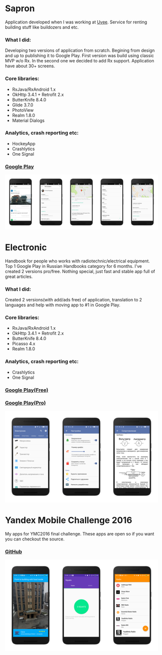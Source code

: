 # Sapron 
Application developed when I was working at [Uvee](http://uvee.ru). Service for renting building stuff like buildozers and etc.

### What I did: 
Developing two versions of application from scratch. Begining from design and up to publishing it to Google Play. First version was build using classic MVP w/o Rx. In the second one we decided to add Rx support. Application have about 30+ screens.

### Core libraries:
* RxJava/RxAndroid 1.x
* OkHttp 3.4.1 + Retrofit 2.x
* ButterKnife 8.4.0
* Glide 3.7.0
* PhotoView
* Realm 1.8.0
* Material Dialogs

### Analytics, crash reporting etc:
* HockeyApp
* Crashlytics
* One Signal

### [Google Play](https://play.google.com/store/apps/details?id=uvee.sapron)
![Image description](/images/FotorCreated.jpg)


# Electronic 
Handbook for people who works with radiotechnic/electrical equipment. Top 1 Google Play in Russian Handbooks category for 6 months. I've created 2 versions pro/free. Nothing special, just fast and stable app full of great articles. 

### What I did: 
Created 2 versions(with add/ads free) of application, translation to 2 languages and help with moving app to #1 in Google Play.

### Core libraries:
* RxJava/RxAndroid 1.x
* OkHttp 3.4.1 + Retrofit 2.x
* ButterKnife 8.4.0
* Picasso 4.x
* Realm 1.8.0

### Analytics, crash reporting etc:
* Crashlytics
* One Signal

### [Google Play(Free)](https://play.google.com/store/apps/details?id=com.official.electronics.lite)

### [Google Play(Pro)](https://play.google.com/store/apps/details?id=com.official.electronics)
![Image description](/images/FotorCreated-2.jpg)


# Yandex Mobile Challenge 2016 

My apps for YMC2016 final challenge. These apps are open so if you want you can checkout the source.

### [GitHub](https://github.com/antonkazakov/YMC2016)
![Image description](/images/FotorCreated-1.jpg)

